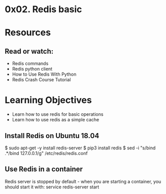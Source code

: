 # 0x02. Redis basic

# Resources
## Read or watch:
+ Redis commands
+ Redis python client
+ How to Use Redis With Python
+ Redis Crash Course Tutorial

# Learning Objectives
+ Learn how to use redis for basic operations
+ Learn how to use redis as a simple cache

## Install Redis on Ubuntu 18.04
$ sudo apt-get -y install redis-server
$ pip3 install redis
$ sed -i "s/bind .*/bind 127.0.0.1/g" /etc/redis/redis.conf

## Use Redis in a container
Redis server is stopped by default - when you are starting a container, you should start it with: service redis-server start